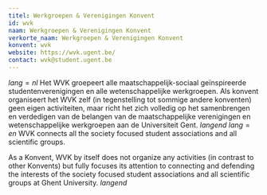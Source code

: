 ```yaml
---
titel: Werkgroepen & Verenigingen Konvent
id: wvk
naam: Werkgroepen & Verenigingen Konvent
verkorte_naam: Werkgroepen & Verenigingen Konvent
konvent: wvk
website: https://wvk.ugent.be/
contact: wvk@student.ugent.be
---
```


$lang=nl$ 
Het WVK groepeert alle maatschappelijk-sociaal geïnspireerde studentenverenigingen en alle wetenschappelijke werkgroepen. Als konvent organiseert het WVK zelf (in tegenstelling tot sommige andere konventen) geen eigen activiteiten, maar richt het zich volledig op het samenbrengen en verdedigen van de belangen van de maatschappelijke verenigingen en wetenschappelijke werkgroepen aan de Universiteit Gent. 
$langend$ 
$lang=en$ 
WVK connects all the society focused student associations and all scientific groups.

As a Konvent, WVK by itself does not organize any activities (in contrast to other Konvents) but fully focuses its attention to connecting and defending the interests of the society focused student associations and all scientific groups at Ghent University. 
$langend$

